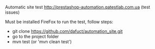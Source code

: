 Automatic site test http://prestashop-automation.qatestlab.com.ua (test issues)

Must be installed FireFox
to run the test, follow steps: 
- git clone https://github.com/dafuct/automation_site.git
- go to the project folder
- mvn test (or 'mvn clean test')
